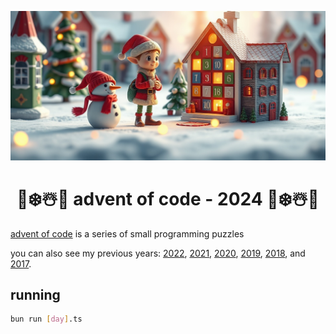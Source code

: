 ![background](background.jpg)
<h1 align="center">
🎄❄️☃️🎅 advent of code - 2024 🎄❄️☃️🎅
</h1>

[advent of code](http://adventofcode.com/) is a series of small programming puzzles


you can also see my previous years: [2022](https://github.com/SwiftPush/advent-of-code-2022), [2021](https://github.com/SwiftPush/advent-of-code-2021), [2020](https://github.com/SwiftPush/advent-of-code-2020), [2019](https://github.com/SwiftPush/advent-of-code-2019), [2018](https://github.com/SwiftPush/advent-of-code-2018), and [2017](https://github.com/SwiftPush/advent-of-code-2017).

## running
```bash
bun run [day].ts
```